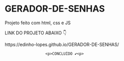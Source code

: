 # GERADOR-DE-SENHAS
<p>Projeto feito com html, css e JS</p>
<p>LINK DO PROJETO ABAIXO 👇</p>
 https://edinho-lopes.github.io/GERADOR-DE-SENHAS/
 <br>
 
                      <p>CONCLUÍDO ✔<p>
